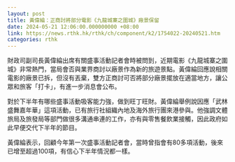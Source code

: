 ```yaml
---
layout: post
title: 黃偉綸：正商討將部分電影《九龍城寨之圍城》廠景保留
date: 2024-05-21 12:06:00.000000000 +08:00
link: https://news.rthk.hk/rthk/ch/component/k2/1754022-20240521.htm
categories: rthk
---
```


財政司副司長黃偉綸出席有關盛事活動記者會時被問到，近期電影《九龍城寨之圍城》非常熱門，當局會否與業界商討以廠景作為新的旅遊景點。黃偉綸回應說相關電影的廠景已拆，但沒有丟棄，雙方正商討可否將部分廠景擺放在適當地方，讓公眾和旅客「打卡」，有進一步消息會公布。

對於下半年有哪些盛事活動吸客能力強，做到旺丁旺財。黃偉綸舉例說因應「武林盛舞嘉年華」這項活動，已有旅行社組織內地及海外旅行團來港參與。他強調文體旅局及旅發局等部門做很多溝通串連的工作，亦有與零售餐飲業接觸，因此政府如此早便交代下半年的節目。

黃偉綸表示，回顧今年第一次盛事活動記者會，當時曾指會有80多項活動，後來已增至超過100項，有信心下半年情況都一樣。
